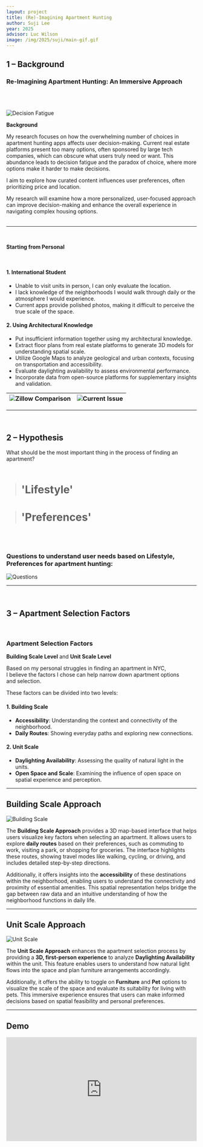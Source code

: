 ```yaml
---
layout: project
title: (Re)-Imagining Apartment Hunting
author: Suji Lee
year: 2025
advisor: Luc Wilson
image: /img/2025/suji/main-gif.gif
---
```


## 1 – Background

### **Re-Imagining Apartment Hunting: An Immersive Approach**

<br>
<br>

![Decision Fatigue](/img/2025/suji/cover-gif.gif)

**Background**

My research focuses on how the overwhelming number of choices in apartment hunting apps affects user decision-making. Current real estate platforms present too many options, often sponsored by large tech companies, which can obscure what users truly need or want. This abundance leads to decision fatigue and the paradox of choice, where more options make it harder to make decisions.

I aim to explore how curated content influences user preferences, often prioritizing price and location.

My research will examine how a more personalized, user-focused approach can improve decision-making and enhance the overall experience in navigating complex housing options.
<br><br>

---

<br>

**Starting from Personal**

<br>

#### 1. International Student

- Unable to visit units in person, I can only evaluate the location.
- I lack knowledge of the neighborhoods I would walk through daily or the atmosphere I would experience.
- Current apps provide polished photos, making it difficult to perceive the true scale of the space.

#### 2. Using Architectural Knowledge

- Put insufficient information together using my architectural knowledge.
- Extract floor plans from real estate platforms to generate 3D models for understanding spatial scale.
- Utilize Google Maps to analyze geological and urban contexts, focusing on transportation and accessibility.
- Evaluate daylighting availability to assess environmental performance.
- Incorporate data from open-source platforms for supplementary insights and validation.

| ![Zillow Comparison](/img/2025/suji/zillow.gif) | ![Current Issue](/img/2025/suji/current-issue.jpg) |
| :---------------------------------------------: | :------------------------------------------------: |

---

<br>

## 2 – Hypothesis

What should be the most important thing in the process of finding an apartment?
<br>
<br>

> # **'Lifestyle'**

> # **'Preferences'**

<br>
<br>

### Questions to understand user needs based on Lifestyle, Preferences for apartment hunting:

![Questions](/img/2025/suji/questions.png)

---

<br>

## 3 – Apartment Selection Factors

<br>

### Apartment Selection Factors

**Building Scale Level** and **Unit Scale Level**

Based on my personal struggles in finding an apartment in NYC,  
I believe the factors I chose can help narrow down apartment options  
and selection.

These factors can be divided into two levels:

#### 1. Building Scale

- **Accessibility**: Understanding the context and connectivity of the neighborhood.
- **Daily Routes**: Showing everyday paths and exploring new connections.

#### 2. Unit Scale

- **Daylighting Availability**: Assessing the quality of natural light in the units.
- **Open Space and Scale**: Examining the influence of open space on spatial experience and perception.

---

## Building Scale Approach

![Building Scale](/img/2025/suji/building-scale-approach.png)

The **Building Scale Approach** provides a 3D map-based interface that helps users visualize key factors when selecting an apartment. It allows users to explore **daily routes** based on their preferences, such as commuting to work, visiting a park, or shopping for groceries. The interface highlights these routes, showing travel modes like walking, cycling, or driving, and includes detailed step-by-step directions.

Additionally, it offers insights into the **accessibility** of these destinations within the neighborhood, enabling users to understand the connectivity and proximity of essential amenities. This spatial representation helps bridge the gap between raw data and an intuitive understanding of how the neighborhood functions in daily life.

---

## Unit Scale Approach

![Unit Scale](/img/2025/suji/unit-scale-approach.png)

The **Unit Scale Approach** enhances the apartment selection process by providing a **3D, first-person experience** to analyze **Daylighting Availability** within the unit. This feature enables users to understand how natural light flows into the space and plan furniture arrangements accordingly.

Additionally, it offers the ability to toggle on **Furniture** and **Pet** options to visualize the scale of the space and evaluate its suitability for living with pets. This immersive experience ensures that users can make informed decisions based on spatial feasibility and personal preferences.

---

## Demo

<div style="position: relative; padding-bottom: 54.55%; height: 0; overflow: hidden;">
  <iframe
    src="https://itch.io/embed-upload/13517986?color=333333"
    frameborder="0"
    allowfullscreen
    style="position: absolute; top: 0; left: 0; width: 100%; height: 100%;">
  </iframe>
</div>
